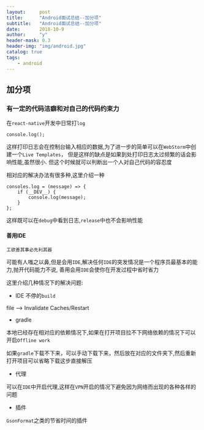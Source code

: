 ```yaml
---
layout:     post
title:      "Android面试总结--加分项"
subtitle:   "Android面试总结--加分项"
date:       2018-10-9
author:     "y"
header-mask: 0.3
header-img: "img/android.jpg"
catalog: true
tags:
    - android
---
```



## 加分项

### 有一定的代码洁癖和对自己的代码约束力

在`react-native`开发中日常打`log`

    console.log();
    
这样打印日志会在控制台输入相应的数据,为了进一步的简单可以在`WebStorm`中创建一个`Live Templates`，
但是这样的缺点是如果到处打印日志太过频繁的话会影响性能,虽然很小.
但这个时候就可以判断出一个人对自己代码的容忍度

相对应的解决办法有很多种,这里介绍一种

    consoles.log = (message) => {
        if (__DEV__) {
            console.log(message);
        }
    };

这样既可以在`debug`中看到日志,`release`中也不会影响性能

#### 善用IDE

    工欲善其事必先利其器
    
可能有人嗤之以鼻,但是会用`IDE`,解决任何`IDE`的突发情况是一个程序员最基本的能力,抛开代码能力不说,
善用会用`IDE`会使你在开发过程中省时省力

这里介绍几种情况下的解决问题:

* IDE 不停的`build`

 file --> Invalidate Caches/Restart
 
* gradle

本地已经存在相对应的依赖情况下,如果在打开项目拉不下网络依赖的情况下可以开启`Offline work`

如果`gradle`下载不下来，可以手动下载下来，然后放在对应的文件夹下,然后重新打开项目可以省略下载这步直接解压

* 代理

可以在`IDE`中开启代理,这样在`VPN`开启的情况下避免因为网络而出现的各种各样的问题

* 插件

`GsonFormat`之类的节省时间的插件

#### 
